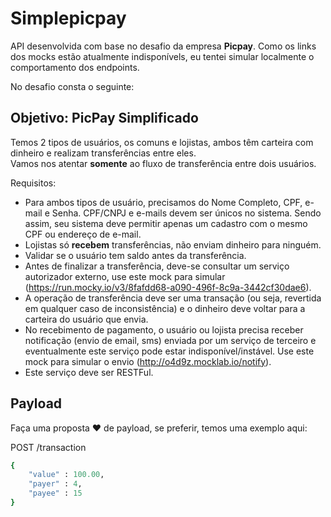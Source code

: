 # Simplepicpay
API desenvolvida com base no desafio da empresa **Picpay**. Como os links dos mocks estão atualmente indisponívels, eu tentei simular localmente o comportamento dos endpoints.

No desafio consta o seguinte: 
## Objetivo: PicPay Simplificado

Temos 2 tipos de usuários, os comuns e lojistas, ambos têm carteira com dinheiro e realizam transferências entre eles. 
<br/>Vamos nos atentar **somente** ao fluxo de transferência entre dois usuários.

Requisitos:
* Para ambos tipos de usuário, precisamos do Nome Completo, CPF, e-mail e Senha. CPF/CNPJ e e-mails devem ser únicos no sistema. Sendo assim, seu sistema deve permitir apenas um cadastro com o mesmo CPF ou endereço de e-mail.
* Lojistas só **recebem** transferências, não enviam dinheiro para ninguém.
* Validar se o usuário tem saldo antes da transferência.
* Antes de finalizar a transferência, deve-se consultar um serviço autorizador externo, use este mock para simular (https://run.mocky.io/v3/8fafdd68-a090-496f-8c9a-3442cf30dae6).
* A operação de transferência deve ser uma transação (ou seja, revertida em qualquer caso de inconsistência) e o dinheiro deve voltar para a carteira do usuário que envia.
* No recebimento de pagamento, o usuário ou lojista precisa receber notificação (envio de email, sms) enviada por um serviço de terceiro e eventualmente este serviço pode estar indisponível/instável. Use este mock para simular o envio (http://o4d9z.mocklab.io/notify).
* Este serviço deve ser RESTFul.

## Payload
Faça uma proposta ❤️ de payload, se preferir, temos uma exemplo aqui:

POST /transaction
```ruby
{
    "value" : 100.00,
    "payer" : 4,
    "payee" : 15
}
```
